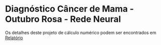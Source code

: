 # Diagnóstico Câncer de Mama - Outubro Rosa - Rede Neural

Os detalhes deste projeto de cálculo numérico podem ser encontrados em [Relatório](https://github.com/httplups/numero_projeto_4/blob/master/Relat%C3%B3rio.pdf)
